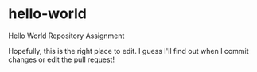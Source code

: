 # hello-world
Hello World Repository Assignment

Hopefully, this is the right place to edit. I guess I'll find out when I commit changes or edit the pull request!
